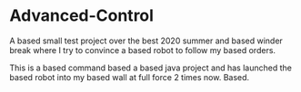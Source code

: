 # Advanced-Control
A based small test project over the best 2020 summer and based winder break where I try to convince a based robot to follow my based orders.

This is a based command based a based java project and has launched the based robot into my based wall at full force 2 times now. Based.
